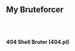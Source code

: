 <h2><strong> My Bruteforcer</h2></strong><br><br>

<strong>404 Shell Bruter (404.pl)</strong><br><br>
